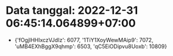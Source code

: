 # Data tanggal: 2022-12-31 06:45:14.064899+07:00

* {'fOgjlHHlxczVJdIz': 6077, '1TiY1XoyWewMAip9': 7072, 'uMB4EXhBggX9qhmp': 6503, 'qC5EiODipvu8Uoxb': 10809}
